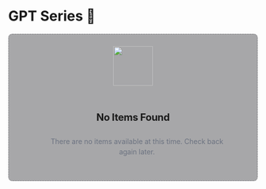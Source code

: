 # GPT Series 🧠 

<div style="display: flex; flex-direction: column; align-items: center; text-align: center; background-color: rgba(39, 39, 43, 0.4); border: 1px dashed rgba(76, 76, 82, 0.4); border-radius: 8px; padding: 24px; box-sizing: border-box;">
  <div style="margin-bottom: 24px; font-size: 32px; color: #6b7280;">
    <img src="https://github.com/user-attachments/assets/6fc75189-7775-40b3-8de2-b824e0e093f9" alt="" style="width: 80px; height: 80px;" />
  </div>
  <h3 style="font-weight: bold; font-size: 1.25rem; margin-bottom: 12px; letter-spacing: -0.015em;">No Items Found</h3>
  <p style="font-size: 0.875rem; color: #6b7280; margin-bottom: 24px; margin-left: 16px; max-width: 24rem; line-height: 1.5;">
    There are no items available at this time. Check back again later.
  </p>
</div>
